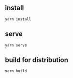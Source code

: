 <!--
layout: home
title: Celestia Documentation
description: Celestia is a pluggable consensus and data availability layer, to enable anyone to quickly deploy a decentralised blockchain without the overhead of bootstrapping a new consensus network.
sections:
  - title: Architecture
    desc: Read a high-level overview of Celestia and its architecture.
    url: /specs/architecture
    icon: ethereum-intro
  - title: Node types
    desc: Start with the basic node types of Celestia.
    url: /specs/node_types
    icon: basics
  - title: Block rewards
    desc: Read about Block rewards in the Celestia network.
    url: /rationale/rewards
    icon: core
stack:
  - title: Cosmos SDK
    desc: The SDK is the world’s most popular framework for building application-specific blockchains.
    color: "#5064FB"
    label: sdk
    url: http://docs.cosmos.network
  - title: Tendermint Core
    desc: The leading BFT engine for building blockchains, powering Celestia.
    color: "#00BB00"
    label: core
    url: http://docs.tendermint.com
footer:
  newsletter: false
aside: false
-->

## install
`yarn install`

## serve
`yarn serve`

## build for distribution
`yarn build`